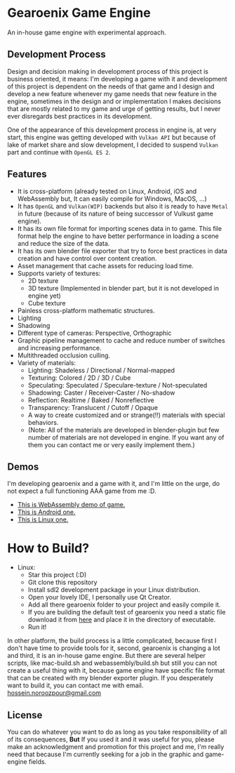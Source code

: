# Gearoenix Game Engine
An in-house game engine with experimental approach.

## Development Process
Design and decision making in development process of this project is business
oriented, it means: I'm developing a game with it and development of this
project is dependent on the needs of that game and I design and develop a new
feature whenever my game needs that new feature in the engine, sometimes in the
design and or implementation I makes decisions that are mostly related to my
game and urge of getting results, but I never ever disregards best practices in
its development.

One of the appearance of this development process in engine is, at very start,
this engine was getting developed with `Vulkan API` but because of lake of
market share and slow development, I decided to suspend `Vulkan` part and
continue with `OpenGL ES 2`.

## Features
- It is cross-platform (already tested on Linux, Android, iOS and WebAssembly
  but, It can easily compile for Windows, MacOS, ...)
- It has `OpenGL` and `Vulkan(WIP)` backends but also it is ready to have
  `Metal` in future (because of its nature of being successor of Vulkust game
  engine).
- It has its own file format for importing scenes data in to game. This file
  format help the engine to have better performance in loading a scene and
  reduce the size of the data.
- It has its own blender file exporter that try to force best practices in data
  creation and have control over content creation.
- Asset management that cache assets for reducing load time.
- Supports variety of textures:
  - 2D texture
  - 3D texture (Implemented in blender part, but it is not developed in engine
    yet)
  - Cube texture
- Painless cross-platform mathematic structures.
- Lighting
- Shadowing
- Different type of cameras: Perspective, Orthographic
- Graphic pipeline management to cache and reduce number of switches and
  increasing performance.
- Multithreaded occlusion culling.
- Variety of materials:
  - Lighting: Shadeless / Directional / Normal-mapped
  - Texturing: Colored / 2D / 3D / Cube
  - Speculating: Speculated / Speculare-texture / Not-speculated
  - Shadowing: Caster / Receiver-Caster / No-shadow
  - Reflection: Realtime / Baked / Nonreflective
  - Transparency: Translucent / Cutoff / Opaque
  - A way to create customized and or strange(!!) materials with special
    behaviors.
  - (Note: All of the materials are developed in blender-plugin but few number
    of materials are not developed in engine. If you want any of them you can
    contact me or very easily implement them.)


## Demos
I'm developing gearoenix and a game with it, and I'm little on the urge, do not
expect a full functioning AAA game from me :D.
- [This is WebAssembly demo of game.](https://hossein-noroozpour.github.io/gearoenix-static-files/web-demo/index.html)
- [This is Android one.](https://hossein-noroozpour.github.io/gearoenix-static-files/android/android.7z)
- [This is Linux one.](https://hossein-noroozpour.github.io/gearoenix-static-files/linux/linux.7z)

# How to Build?

- Linux:
  - Star this project (:D)
  - Git clone this repository
  - Install sdl2 development package in your Linux distribution.
  - Open your lovely IDE, I personally use Qt Creator.
  - Add all there gearoenix folder to your project and easily compile it.
  - If you are building the default test of gearoenix you need a static file
    download it from
    [here](https://hossein-noroozpour.github.io/gearoenix-static-files/data.gx3d)
    and place it in the directory of executable.
  - Run it!


In other platform, the build process is a little complicated, because first I
don't have time to provide tools for it, second, gearoenix is changing a lot and
third, it is an in-house game engine. But there are several helper scripts,
like mac-build.sh and webassembly/build.sh but still you can not create a
useful thing with it, because game engine have specific file format that can
be created with my blender exporter plugin. If you desperately want to build it,
you can contact me with email. hossein.noroozpour@gmail.com

## License
You can do whatever you want to do as long as you take responsibility of all of
its consequences, **But** If you used it and it was useful for you, please make
an acknowledgment and promotion for this project and me, I'm really need that
because I'm currently seeking for a job in the graphic and game-engine fields.
